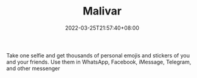 ﻿---
weight: 
title: "Malivar"
description: "Take one selfie and get thousands of personal emojis and stickers of you and your friends. Use them in WhatsApp, Facebook, iMessage, Telegram, and other messenger"
date: 2022-03-25T21:57:40+08:00
lastmod: 2022-03-25T16:45:40+08:00
draft: false
authors: ["Metabd"]
featuredImage: "377.png"
link: "https://malivar.io/"
tags: ["Malivar","ÐéÄâÐÎÏó"]
categories: ["navigation"]
navigation: ["ÐéÄâÐÎÏó"]
lightgallery: true
toc: true
pinned: false
recommend: false
recommend1: false
---
Take one selfie and get thousands of personal emojis and stickers of you and your friends. Use them in WhatsApp, Facebook, iMessage, Telegram, and other messenger
